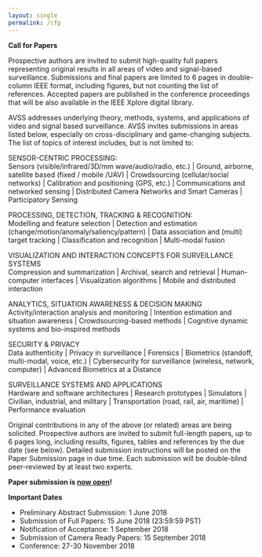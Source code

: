 ```yaml
---
layout: single
permalink: /cfp
---
```

**Call for Papers**

Prospective authors are invited to submit high-quality full papers representing original results in all areas of video and signal-based surveillance. Submissions and final papers are limited to 6 pages in double-column IEEE format, including figures, but not counting the list of references. Accepted papers are published in the conference proceedings that will be also available in the IEEE Xplore digital library.

AVSS addresses underlying theory, methods, systems, and applications of video and signal based surveillance. AVSS invites submissions in areas listed below, especially on cross-disciplinary and game-changing subjects. The list of topics of interest includes, but is not limited to:

SENSOR-CENTRIC PROCESSING:<br/>
Sensors (visible/infrared/3D/mm wave/audio/radio, etc.) | Ground, airborne, satellite based (fixed / mobile /UAV) | Crowdsourcing (cellular/social networks) | Calibration and positioning (GPS, etc.) | Communications and networked sensing | Distributed Camera Networks and Smart Cameras | Participatory Sensing

PROCESSING, DETECTION, TRACKING & RECOGNITION:<br/>
Modelling and feature selection | Detection and estimation (change/motion/anomaly/saliency/pattern) | Data association and (multi) target tracking | Classification and recognition | Multi-modal fusion

VISUALIZATION AND INTERACTION CONCEPTS FOR SURVEILLANCE SYSTEMS<br/>
Compression and summarization | Archival, search and retrieval | Human-computer interfaces | Visualization algorithms | Mobile and distributed interaction

ANALYTICS, SITUATION AWARENESS & DECISION MAKING<br/>
Activity/interaction analysis and monitoring | Intention estimation and situation awareness | Crowdsourcing-based methods | Cognitive dynamic systems and bio-inspired methods

SECURITY & PRIVACY<br/>
Data authenticity | Privacy in surveillance | Forensics | Biometrics (standoff, multi-modal, voice, etc.) | Cybersecurity for surveillance (wireless, network, computer) | Advanced Biometrics at a Distance

SURVEILLANCE SYSTEMS AND APPLICATIONS<br/>
Hardware and software architectures | Research prototypes | Simulators | Civilian, industrial, and military | Transportation (road, rail, air, maritime) | Performance evaluation

Original contributions in any of the above (or related) areas are being solicited. Prospective authors are invited to submit full-length papers, up to 6 pages long, including results, figures, tables and references by the due date (see below). Detailed submission instructions will be posted on the Paper Submission page in due time. Each submission will be double-blind peer-reviewed by at least two experts.

**Paper submission is <a href="submission">now open</a>!**

**Important Dates**<br/>
- Preliminary Abstract Submission: 1 June 2018
- Submission of Full Papers: 15 June 2018 (23:59:59 PST)
- Notification of Acceptance: 1 September 2018
- Submission of Camera Ready Papers: 15 September 2018
- Conference: 27-30 November 2018
